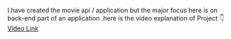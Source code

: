I have created the movie api / application but the major focus here is on back-end part of an application .here is the video explanation of Project 👇
<a href="https://drive.google.com/file/d/1Nll3OlsIddpGqXX2W4pzVvWfWz9OpwYv/view?usp=sharing">Video Link </a>
